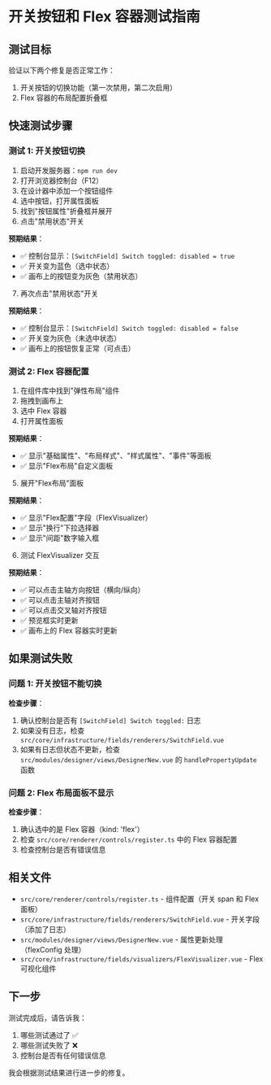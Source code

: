 # 开关按钮和 Flex 容器测试指南

## 测试目标

验证以下两个修复是否正常工作：

1. 开关按钮的切换功能（第一次禁用，第二次启用）
2. Flex 容器的布局配置折叠框

## 快速测试步骤

### 测试 1: 开关按钮切换

1. 启动开发服务器：`npm run dev`
2. 打开浏览器控制台（F12）
3. 在设计器中添加一个按钮组件
4. 选中按钮，打开属性面板
5. 找到"按钮属性"折叠框并展开
6. 点击"禁用状态"开关

**预期结果**：

- ✅ 控制台显示：`[SwitchField] Switch toggled: disabled = true`
- ✅ 开关变为蓝色（选中状态）
- ✅ 画布上的按钮变为灰色（禁用状态）

7. 再次点击"禁用状态"开关

**预期结果**：

- ✅ 控制台显示：`[SwitchField] Switch toggled: disabled = false`
- ✅ 开关变为灰色（未选中状态）
- ✅ 画布上的按钮恢复正常（可点击）

### 测试 2: Flex 容器配置

1. 在组件库中找到"弹性布局"组件
2. 拖拽到画布上
3. 选中 Flex 容器
4. 打开属性面板

**预期结果**：

- ✅ 显示"基础属性"、"布局样式"、"样式属性"、"事件"等面板
- ✅ 显示"Flex布局"自定义面板

5. 展开"Flex布局"面板

**预期结果**：

- ✅ 显示"Flex配置"字段（FlexVisualizer）
- ✅ 显示"换行"下拉选择器
- ✅ 显示"间距"数字输入框

6. 测试 FlexVisualizer 交互

**预期结果**：

- ✅ 可以点击主轴方向按钮（横向/纵向）
- ✅ 可以点击主轴对齐按钮
- ✅ 可以点击交叉轴对齐按钮
- ✅ 预览框实时更新
- ✅ 画布上的 Flex 容器实时更新

## 如果测试失败

### 问题 1: 开关按钮不能切换

**检查步骤**：

1. 确认控制台是否有 `[SwitchField] Switch toggled:` 日志
2. 如果没有日志，检查 `src/core/infrastructure/fields/renderers/SwitchField.vue`
3. 如果有日志但状态不更新，检查 `src/modules/designer/views/DesignerNew.vue` 的 `handlePropertyUpdate` 函数

### 问题 2: Flex 布局面板不显示

**检查步骤**：

1. 确认选中的是 Flex 容器（kind: 'flex'）
2. 检查 `src/core/renderer/controls/register.ts` 中的 Flex 容器配置
3. 检查控制台是否有错误信息

## 相关文件

- `src/core/renderer/controls/register.ts` - 组件配置（开关 span 和 Flex 面板）
- `src/core/infrastructure/fields/renderers/SwitchField.vue` - 开关字段（添加了日志）
- `src/modules/designer/views/DesignerNew.vue` - 属性更新处理（flexConfig 处理）
- `src/core/infrastructure/fields/visualizers/FlexVisualizer.vue` - Flex 可视化组件

## 下一步

测试完成后，请告诉我：

1. 哪些测试通过了 ✅
2. 哪些测试失败了 ❌
3. 控制台是否有任何错误信息

我会根据测试结果进行进一步的修复。
